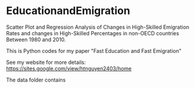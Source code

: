 # EducationandEmigration
Scatter Plot and Regression Analysis of Changes in High-Skilled Emigration Rates and changes in High-Skilled Percentages in non-OECD countries Between 1980 and 2010.

This is Python codes for my paper "Fast Education and Fast Emigration"

See my website for more details: https://sites.google.com/view/htnguyen2403/home

The data folder contains


